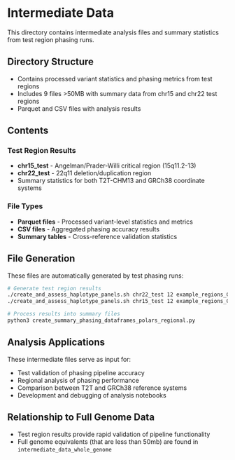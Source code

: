 # Intermediate Data

This directory contains intermediate analysis files and summary statistics from test region phasing runs.

## Directory Structure
- Contains processed variant statistics and phasing metrics from test regions
- Includes 9 files >50MB with summary data from chr15 and chr22 test regions
- Parquet and CSV files with analysis results

## Contents

### Test Region Results
- **chr15_test** - Angelman/Prader-Willi critical region (15q11.2-13)
- **chr22_test** - 22q11 deletion/duplication region
- Summary statistics for both T2T-CHM13 and GRCh38 coordinate systems

### File Types
- **Parquet files** - Processed variant-level statistics and metrics
- **CSV files** - Aggregated phasing accuracy results  
- **Summary tables** - Cross-reference validation statistics

## File Generation

These files are automatically generated by test phasing runs:

```bash
# Generate test region results
./create_and_assess_haplotype_panels.sh chr22_test 12 example_regions_CHM13v2.0 CHM13v2.0
./create_and_assess_haplotype_panels.sh chr15_test 12 example_regions_CHM13v2.0 CHM13v2.0

# Process results into summary files
python3 create_summary_phasing_dataframes_polars_regional.py
```

## Analysis Applications

These intermediate files serve as input for:
- Test validation of phasing pipeline accuracy
- Regional analysis of phasing performance
- Comparison between T2T and GRCh38 reference systems
- Development and debugging of analysis notebooks

## Relationship to Full Genome Data

- Test region results provide rapid validation of pipeline functionality
- Full genome equivalents (that are less than 50mb) are found in `intermediate_data_whole_genome`
